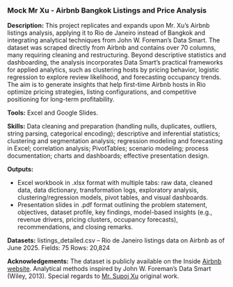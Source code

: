 ### Mock Mr Xu - Airbnb Bangkok Listings and Price Analysis  

**Description:**
This project replicates and expands upon Mr. Xu’s Airbnb listings analysis, applying it to Rio de Janeiro instead of Bangkok and integrating analytical techniques from John W. Foreman’s Data Smart. The dataset was scraped directly from Airbnb and contains over 70 columns, many requiring cleaning and restructuring. Beyond descriptive statistics and dashboarding, the analysis incorporates Data Smart’s practical frameworks for applied analytics, such as clustering hosts by pricing behavior, logistic regression to explore review likelihood, and forecasting occupancy trends. The aim is to generate insights that help first-time Airbnb hosts in Rio optimize pricing strategies, listing configurations, and competitive positioning for long-term profitability.

**Tools:** Excel and Google Slides.

**Skills:** Data cleaning and preparation (handling nulls, duplicates, outliers, string parsing, categorical encoding); descriptive and inferential statistics; clustering and segmentation analysis; regression modeling and forecasting in Excel; correlation analysis; PivotTables; scenario modeling; process documentation; charts and dashboards; effective presentation design.

**Outputs:**
- Excel workbook in .xlsx format with multiple tabs: raw data, cleaned data, data dictionary, transformation logs, exploratory analysis, clustering/regression models, pivot tables, and visual dashboards.
- Presentation slides in .pdf format outlining the problem statement, objectives, dataset profile, key findings, model-based insights (e.g., revenue drivers, pricing clusters, occupancy forecasts), recommendations, and closing remarks.

**Datasets:**
listings_detailed.csv – Rio de Janeiro listings data on Airbnb as of June 2025.
Fields: 75
Rows: 20,824

**Acknowledgements:**
The dataset is publicly available on the Inside [Airbnb website](https://insideairbnb.com/get-the-data/). Analytical methods inspired by John W. Foreman’s Data Smart (Wiley, 2013).
Special regards to [Mr. Supoj Xu](https://github.com/Seanxupoj) original work.
